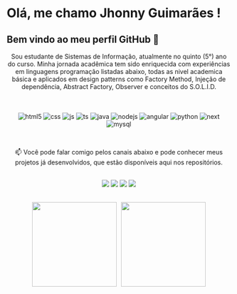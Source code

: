 # Olá, me chamo Jhonny Guimarães ! 
## Bem vindo ao meu perfil GitHub 👋

<div style="text-align: center;">
  <p>
    Sou estudante de Sistemas de Informação, atualmente no quinto (5°) ano do curso. 
    Minha jornada acadêmica tem sido enriquecida com experiências em linguagens programação listadas abaixo, todas as nivel academica básica e aplicados em design patterns como Factory Method, Injeção de dependência, Abstract Factory, Observer e conceitos do S.O.L.I.D.
  </p>

  </br>
  </br>

  <div style="display: inline-block;">
    <img align="center" alt="html5" src="https://img.shields.io/badge/HTML5-E34F26?style=for-the-badge&logo=html5&logoColor=white" />
    <img align="center" alt="css" src="https://img.shields.io/badge/CSS3-1572B6?style=for-the-badge&logo=css3&logoColor=white" />
    <img align="center" alt="js" src="https://img.shields.io/badge/JavaScript-F7DF1E?style=for-the-badge&logo=javascript&logoColor=black" />
    <img align="center" alt="ts" src="https://img.shields.io/badge/TypeScript-007ACC?style=for-the-badge&logo=typescript&logoColor=white" />
    <img align="center" alt="java" src="https://img.shields.io/badge/Java-E42C2E?style=for-the-badge&logo=java&logoColor=white" />
    <img align="center" alt="nodejs" src="https://img.shields.io/badge/Node.js-43853D?style=for-the-badge&logo=node.js&logoColor=white" />
    <img align="center" alt="angular" src="https://img.shields.io/badge/Angular-0D61BF?style=for-the-badge&logo=angular&logoColor=red" />
    <img align="center" alt="python" src="https://img.shields.io/badge/Python-3471a6?style=for-the-badge&logo=python&logoColor=yellow" />
    <img align="center" alt="next" src="https://img.shields.io/badge/Next.js-01F75C?style=for-the-badge&logo=next.js&logoColor=black" />
    <img align="center" alt="mysql" src="https://img.shields.io/badge/MySQL-004B5E?style=for-the-badge&logo=mysql&logoColor=white" />
  </div><br/>        
   <p>
 </br>

  📫 Você pode falar comigo pelos canais abaixo e pode conhecer meus projetos já desenvolvidos, que estão disponíveis aqui nos repositórios.

  </br>
  <div> 
    <a href="https://discord.gg/jguimaraes" target="_blank"><img src="https://img.shields.io/badge/Discord-7289DA?style=for-the-badge&logo=discord&logoColor=white" target="_blank"></a> 
    <a href="mailto:guimaraes286@gmail.com"><img src="https://img.shields.io/badge/-Gmail-E34133?style=for-the-badge&logo=gmail&logoColor=white" target="_blank"></a>
    <a href="https://www.linkedin.com/in/jhonny-guimaraes" target="_blank"><img src="https://img.shields.io/badge/-LinkedIn-%230077B5?style=for-the-badge&logo=linkedin&logoColor=white"></a>
    <a href="https://dev.to/jguimaraesdev" target="_blank"><img src="https://img.shields.io/badge/-Dev-000000?style=for-the-badge&logo=dev&logoColor=white" target="_blank"></a> 
  </div>
  </p>
  
  </br>
  <div style="display: flex; justify-content: center; align-items: center; gap: 10px; flex-wrap: wrap;">
    <!--<img height="317px" src="https://github-readme-streak-stats.herokuapp.com/?user=jguimaraesdev&theme=dark&hide_border=true"/>-->
    <img height="190px" src="https://github-readme-stats.vercel.app/api?username=jguimaraesdev&theme=dark&show_icons=true&hide_border=true&count_private=true"/>
    <img height="190px" src="https://github-readme-stats.vercel.app/api/top-langs/?username=jguimaraesdev&theme=dark&show_icons=true&hide_border=true&layout=compact"/>
  </div>
 
</div>

